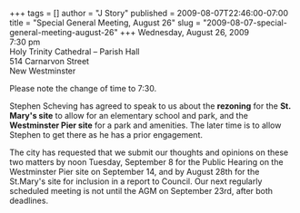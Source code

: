 +++
tags = []
author = "J Story"
published = 2009-08-07T22:46:00-07:00
title = "Special General Meeting, August 26"
slug = "2009-08-07-special-general-meeting-august-26"
+++
Wednesday, August 26, 2009  
7:30 pm  
Holy Trinity Cathedral – Parish Hall  
514 Carnarvon Street  
New Westminster  
  
Please note the change of time to 7:30.  
  
Stephen Scheving has agreed to speak to us about the <span
style="font-weight: bold;">rezoning</span> for the <span
style="font-weight: bold;">St. Mary's site</span> to allow for an
elementary school and park, and the <span
style="font-weight: bold;">Westminster Pier site</span> for a park and
amenities. The later time is to allow Stephen to get there as he has a
prior engagement.  
  
The city has requested that we submit our thoughts and opinions on these
two matters by noon Tuesday, September 8 for the Public Hearing on the
Westminster Pier site on September 14, and by August 28th for the
St.Mary's site for inclusion in a report to Council. Our next regularly
scheduled meeting is not until the AGM on September 23rd, after both
deadlines.
